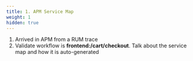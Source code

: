 ```yaml
---
title: 1. APM Service Map
weight: 1
hidden: true
---
```


1. Arrived in APM from a RUM trace
2. Validate workflow is **frontend:/cart/checkout**. Talk about the service map and how it is auto-generated
